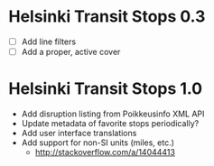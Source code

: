 Helsinki Transit Stops 0.3
==========================

 * [ ] Add line filters
 * [ ] Add a proper, active cover

Helsinki Transit Stops 1.0
==========================

 * Add disruption listing from Poikkeusinfo XML API
 * Update metadata of favorite stops periodically?
 * Add user interface translations
 * Add support for non-SI units (miles, etc.)
   - http://stackoverflow.com/a/14044413
